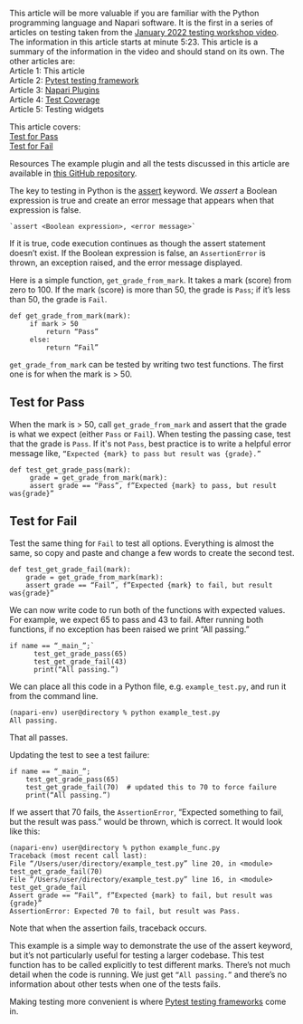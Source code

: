 This article will be more valuable if you are familiar with the Python programming language and Napari software. It is the first in a series of articles on testing taken from the [January 2022 testing workshop video](https://drive.google.com/file/d/1DaMrRz-rLRQ6-_y0J8O3GRpVPCn0rgYs/view). The information in this article starts at minute 5:23. This article is a summary of the information in the video and should stand on its own. The other articles are:  
Article 1: This article  
Article 2: [Pytest testing framework](https://github.com/Nadalyn-CZI/Nadalyn---Test/wiki/Pytest-testing-framework)  
Article 3: [Napari Plugins](https://github.com/Nadalyn-CZI/Nadalyn---Test/wiki/Napari-Plugins)  
Article 4: [Test Coverage](https://github.com/Nadalyn-CZI/Nadalyn---Test/wiki/Test-Coverage)  
Article 5: Testing widgets  
  
This article covers:  
[Test for Pass](#Test-for-Pass)  
[Test for Fail](#Test-for-Fail)  

Resources
The example plugin and all the tests discussed in this article are available in [this GitHub repository](https://github.com/DragaDoncila/plugin-tests).
  
The key to testing in Python is the [assert](https://docs.google.com/presentation/d/1RFja0o6cZ8lAalAve8heuJ-Lrb4nOSUnfdpOSEhqqNo/edit#slide=id.g107356847e4_0_22) keyword. We *assert* a Boolean expression is true and create an error message that appears when that expression is false. 
    
    `assert <Boolean expression>, <error message>`  
    
If it is true, code execution continues as though the assert statement doesn’t exist. If the Boolean expression is false, an `AssertionError` is thrown, an exception raised, and the error message displayed. 
  
Here is a simple function, `get_grade_from_mark`. It takes a mark (score) from zero to 100. If the mark (score) is more than 50, the grade is `Pass`; if it’s less than 50, the grade is `Fail`.  

    def get_grade_from_mark(mark):  
         if mark > 50  
             return “Pass”  
         else:   
             return “Fail”  

`get_grade_from_mark` can be tested by writing two test functions. The first one is for when the mark is > 50. 

## Test for Pass
When the mark is > 50, call `get_grade_from_mark` and assert that the grade is what we expect (either `Pass` or `Fail`). When testing the passing case, test that the grade is `Pass`. If it's not `Pass`, best practice is to write a helpful error message like, `“Expected {mark} to pass but result was {grade}.”` 

    def test_get_grade_pass(mark):  
         grade = get_grade_from_mark(mark):  
         assert grade == “Pass”, f”Expected {mark} to pass, but result was{grade}”  
  
## Test for Fail  
Test the same thing for `Fail` to test all options. Everything is almost the same, so copy and paste and change a few words to create the second test.  
  
    def test_get_grade_fail(mark):  
        grade = get_grade_from_mark(mark):  
        assert grade == “Fail”, f”Expected {mark} to fail, but result was{grade}”  
  
We can now write code to run both of the functions with expected values. For example, we expect 65 to pass and 43 to fail. After running both functions, if no exception has been raised we print “All passing.”  
  
    if name == “_main_”;`  
          test_get_grade_pass(65)  
          test_get_grade_fail(43)  
          print(“All passing.”)  

We can place all this code in a Python file, e.g. `example_test.py`, and run it from the command line. 
  
    (napari-env) user@directory % python example_test.py  
    All passing. 

That all passes. 

Updating the test to see a test failure:  

    if name == “_main_”;  
        test_get_grade_pass(65)  
        test_get_grade_fail(70)  # updated this to 70 to force failure  
        print(“All passing.”)  

If we assert that 70 fails, the `AssertionError`, “Expected something to fail, but the result was pass.” would be thrown, which is correct. It would look like this:  

    (napari-env) user@directory % python example_func.py  
    Traceback (most recent call last):  
    File “/Users/user/directory/example_test.py” line 20, in <module> test_get_grade_fail(70)  
    File “/Users/user/directory/example_test.py” line 16, in <module> test_get_grade_fail  
    Assert grade == “Fail”, f”Expected {mark} to fail, but result was {grade}”  
    AssertionError: Expected 70 to fail, but result was Pass.   

Note that when the assertion fails, traceback occurs. 

This example is a simple way to demonstrate the use of the assert keyword, but it’s not particularly useful for testing a larger codebase. This test function has to be called explicitly to test different marks. There’s not much detail when the code is running. We just get `“All passing.”` and there’s no information about other tests when one of the tests fails.  
  
Making testing more convenient is where [Pytest testing frameworks](https://github.com/Nadalyn-CZI/Nadalyn---Test/wiki/Pytest-testing-frameworks) come in.  